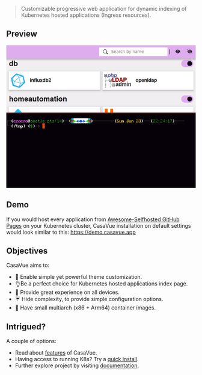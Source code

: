 > Customizable progressive web application for dynamic indexing of Kubernetes hosted applications (Ingress resources).
## Preview
![Alt Text](/demo.gif)

## Demo
If you would host every application from [Awesome-Selfhosted GitHub Pages](https://github.com/awesome-selfhosted/awesome-selfhosted) on your Kubernetes cluster, CasaVue installation on default settings would look similar to this:
https://demo.casavue.app

## Objectives
CasaVue aims to:  
- 🎨 Enable simple yet powerful theme customization.  
- 👌Be a perfect choice for Kubernetes hosted applications index page.  
- 📱 Provide great experience on all devices.  
- ☔ Hide complexity, to provide simple configuration options.  
- 🤏 Have small multiarch (x86 + Arm64) container images.  

## Intrigued?
A couple of options:
- Read about [features](https://casavue.app/about/features/) of CasaVue.
- Having access to running K8s? Try a [quick install](https://casavue.app/deployment/quick_start/).
- Further explore project by visiting [documentation](https://casavue.app/about/overview/).